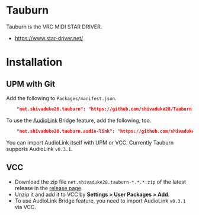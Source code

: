 # Tauburn

Tauburn is the VRC MIDI STAR DRIVER. 

*  https://www.star-driver.net/


# Installation

## UPM with Git

Add the following to `Packages/manifest.json`.
```json
    "net.shivaduke28.tauburn": "https://github.com/shivaduke28/Tauburn.git?path=Packages/net.shivaduke28.tauburn",
```

To use the [AudioLink](https://github.com/llealloo/vrc-udon-audio-link) Bridge feature, add the following, too.
```json
    "net.shivaduke28.tauburn.audio-link": "https://github.com/shivaduke28/Tauburn.git?path=Packages/net.shivaduke28.tauburn.audio-link",
```

You can import AudioLink itself with UPM or VCC. Currently Tauburn supports AudioLink `v0.3.1`.

## VCC

- Download the zip file `net.shivaduke28.tauburn-*.*.*.zip` of the latest release  in the [release page](https://github.com/shivaduke28/Tauburn/releases).
- Unzip it and add it to VCC by **Settings > User Packages > Add**.
- To use AudioLink Bridge feature, you need to import AudioLink `v0.3.1` via VCC.